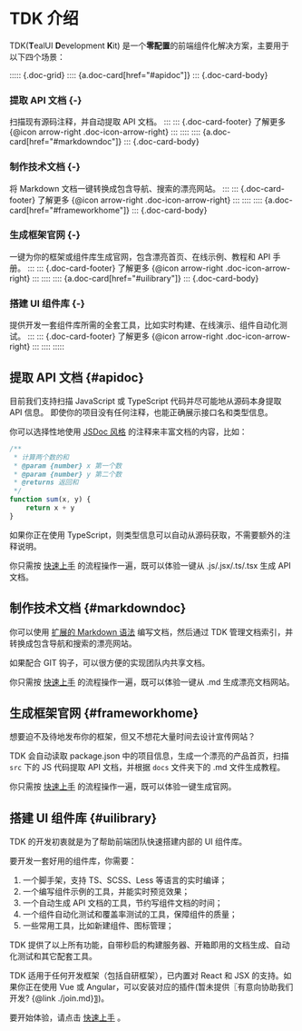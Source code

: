 # TDK 介绍
TDK(**T**ealUI **D**evelopment **K**it) 是一个**零配置**的前端组件化解决方案，主要用于以下四个场景：

::::: {.doc-grid}
:::: {a.doc-card[href="#apidoc"]}
::: {.doc-card-body}
### 提取 API 文档 {-}
扫描现有源码注释，并自动提取 API 文档。
:::
::: {.doc-card-footer}
了解更多 {@icon arrow-right .doc-icon-arrow-right}
:::
::::
:::: {a.doc-card[href="#markdowndoc"]}
::: {.doc-card-body}
### 制作技术文档 {-}
将 Markdown 文档一键转换成包含导航、搜索的漂亮网站。
:::
::: {.doc-card-footer}
了解更多 {@icon arrow-right .doc-icon-arrow-right}
:::
::::
:::: {a.doc-card[href="#frameworkhome"]}
::: {.doc-card-body}
### 生成框架官网 {-}
一键为你的框架或组件库生成官网，包含漂亮首页、在线示例、教程和 API 手册。
:::
::: {.doc-card-footer}
了解更多 {@icon arrow-right .doc-icon-arrow-right}
:::
::::
:::: {a.doc-card[href="#uilibrary"]}
::: {.doc-card-body}
### 搭建 UI 组件库 {-}
提供开发一套组件库所需的全套工具，比如实时构建、在线演示、组件自动化测试。
:::
::: {.doc-card-footer}
了解更多 {@icon arrow-right .doc-icon-arrow-right}
:::
::::
:::::

## 提取 API 文档 {#apidoc}
目前我们支持扫描 JavaScript 或 TypeScript 代码并尽可能地从源码本身提取 API 信息。
即使你的项目没有任何注释，也能正确展示接口名和类型信息。

你可以选择性地使用 [JSDoc 风格](jsdoc.md) 的注释来丰富文档的内容，比如：
```js
/**
 * 计算两个数的和
 * @param {number} x 第一个数
 * @param {number} y 第二个数
 * @returns 返回和
 */
function sum(x, y) {
	return x + y
}
```
如果你正在使用 TypeScript，则类型信息可以自动从源码获取，不需要额外的注释说明。

你只需按 [快速上手](getting-started.md) 的流程操作一遍，既可以体验一键从 .js/.jsx/.ts/.tsx 生成 API 文档。

## 制作技术文档 {#markdowndoc}
你可以使用 [扩展的 Markdown 语法](./markdown-extension.md) 编写文档，然后通过 TDK 管理文档索引，并转换成包含导航和搜索的漂亮网站。

如果配合 GIT 钩子，可以很方便的实现团队内共享文档。

你只需按 [快速上手](getting-started.md) 的流程操作一遍，既可以体验一键从 .md 生成漂亮文档网站。

## 生成框架官网 {#frameworkhome}
想要迫不及待地发布你的框架，但又不想花大量时间去设计宣传网站？

TDK 会自动读取 package.json 中的项目信息，生成一个漂亮的产品首页，扫描 `src` 下的 JS 代码提取 API 文档，并根据 `docs` 文件夹下的 .md 文件生成教程。

你只需按 [快速上手](getting-started.md) 的流程操作一遍，既可以体验一键生成官网。

## 搭建 UI 组件库 {#uilibrary}
TDK 的开发初衷就是为了帮助前端团队快速搭建内部的 UI 组件库。

要开发一套好用的组件库，你需要：
1. 一个脚手架，支持 TS、SCSS、Less 等语言的实时编译；
2. 一个编写组件示例的工具，并能实时预览效果；
3. 一个自动生成 API 文档的工具，节约写组件文档的时间；
4. 一个组件自动化测试和覆盖率测试的工具，保障组件的质量；
5. 一些常用工具，比如新建组件、图标管理；

TDK 提供了以上所有功能，自带秒启的构建服务器、开箱即用的文档生成、自动化测试和其它配套工具。

TDK 适用于任何开发框架（包括自研框架），已内置对 React 和 JSX 的支持。如果你正在使用 Vue 或 Angular，可以安装对应的插件(暂未提供〖有意向协助我们开发? {@link ./join.md}〗)。

要开始体验，请点击 [快速上手](./getting-started.md) 。